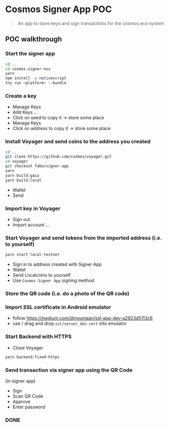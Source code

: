 # Cosmos Signer App POC

> An app to store keys and sign transactions for the cosmos eco system

## POC walkthrough

### Start the signer app

``` bash
cd ..
cd cosmos-signer-nsv
yarn
npm install -g nativescript
tns run <platform> --bundle
```

### Create a key

- Manage Keys
- Add Keys
...
- Click on seed to copy it -> store some place
- Manage Keys
- Click on address to copy it -> store some place 

### Install Voyager and send coins to the address you created

``` bash
cd ..
git clone https://github.com/cosmos/voyager.git
cd voyager
git checkout fabo/signer-app
yarn
yarn build:gaia
yarn build:local
```

- Wallet
- Send

### Import key in Voyager

- Sign out
- Import account
...

### Start Voyager and send tokens from the imported address (i.e. to yourself)

``` bash
yarn start local-testnet
```

- Sign in to address created with Signer App
- Wallet
- Send Localcoins to yourself
- Use `Cosmos Signer App` signing method

### Store the QR code (i.e. do a photo of the QR code)

### Import SSL certificate in Android emulator

- follow https://medium.com/@noumaan/ssl-app-dev-a2923d5113c6
- use / drag and drop `ssl/server_dev.cert` into emulator

### Start Backend with HTTPS

- Close Voyager

``` bash
yarn backend:fixed-https
```

### Send transaction via signer app using the QR Code

(in signer app)

- Sign
- Scan QR Code
- Approve
- Enter password

### DONE